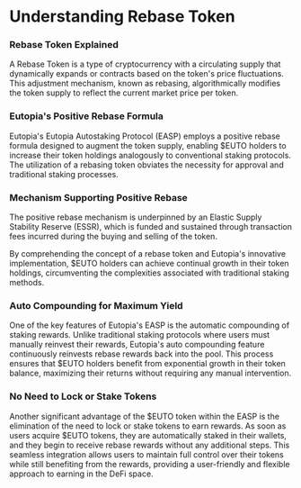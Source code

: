 # Understanding Rebase Token

### Rebase Token Explained

A Rebase Token is a type of cryptocurrency with a circulating supply that dynamically expands or contracts based on the token's price fluctuations. This adjustment mechanism, known as rebasing, algorithmically modifies the token supply to reflect the current market price per token.

### Eutopia's Positive Rebase Formula

Eutopia's Eutopia Autostaking Protocol (EASP) employs a positive rebase formula designed to augment the token supply, enabling $EUTO holders to increase their token holdings analogously to conventional staking protocols. The utilization of a rebasing token obviates the necessity for approval and traditional staking processes.

### Mechanism Supporting Positive Rebase

The positive rebase mechanism is underpinned by an Elastic Supply Stability Reserve (ESSR), which is funded and sustained through transaction fees incurred during the buying and selling of the token.

By comprehending the concept of a rebase token and Eutopia's innovative implementation, $EUTO holders can achieve continual growth in their token holdings, circumventing the complexities associated with traditional staking methods.

### Auto Compounding for Maximum Yield

One of the key features of Eutopia's EASP is the automatic compounding of staking rewards. Unlike traditional staking protocols where users must manually reinvest their rewards, Eutopia's auto compounding feature continuously reinvests rebase rewards back into the pool. This process ensures that $EUTO holders benefit from exponential growth in their token balance, maximizing their returns without requiring any manual intervention.

### No Need to Lock or Stake Tokens

Another significant advantage of the $EUTO token within the EASP is the elimination of the need to lock or stake tokens to earn rewards. As soon as users acquire $EUTO tokens, they are automatically staked in their wallets, and they begin to receive rebase rewards without any additional steps. This seamless integration allows users to maintain full control over their tokens while still benefiting from the rewards, providing a user-friendly and flexible approach to earning in the DeFi space.
